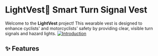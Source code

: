 # LightVest🚦 Smart Turn Signal Vest
Welcome to the **LightVest** project! This wearable vest is designed to enhance cyclists' and motorcyclists' safety by providing clear, visible turn signals and hazard lights.
[![Introduction](Pic/1.jpg)](Pic/Video.mp4)


## ✨ Features
